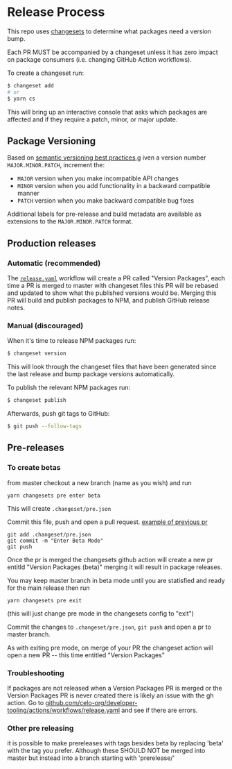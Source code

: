 # Release Process

This repo uses [changesets](https://github.com/changesets/changesets) to determine what
packages need a version bump.

Each PR MUST be accompanied by a changeset unless it has zero impact on package consumers (i.e.
changing GitHub Action workflows).

To create a changeset run:

```sh
$ changeset add
# or
$ yarn cs
```

This will bring up an interactive console that asks which packages are affected and if they
require a patch, minor, or major update.

## Package Versioning

Based on [semantic versioning best practices](semver.org),g iven a version number
`MAJOR.MINOR.PATCH`, increment the:

- `MAJOR` version when you make incompatible API changes
- `MINOR` version when you add functionality in a backward compatible manner
- `PATCH` version when you make backward compatible bug fixes

Additional labels for pre-release and build metadata are available as extensions to the
`MAJOR.MINOR.PATCH` format.

## Production releases

### Automatic (recommended)

The [`release.yaml`](./.github/workflows/release.yaml) workflow will create a PR called
"Version Packages", each time a PR is merged to master with changeset files this PR will be rebased and updated to show what the published versions would be. Merging this PR will build and publish packages to NPM,
and publish GitHub release notes.

### Manual (discouraged)

When it's time to release NPM packages run:

```sh
$ changeset version
```

This will look through the changeset files that have been generated since the last release and
bump package versions automatically.

To publish the relevant NPM packages run:

```sh
$ changeset publish
```

Afterwards, push git tags to GitHub:

```sh
$ git push --follow-tags
```

## Pre-releases

### To create betas 

from master checkout a new branch (name as you wish) and run 

`yarn changesets pre enter beta`

This will create `.changeset/pre.json` 

Commit this file, push and open a pull request. [example of previous pr](https://github.com/celo-org/developer-tooling/commit/4baf0a79e01cafb78f19221ed5a56963410bdf5d)

```
git add .changeset/pre.json
git commit -m "Enter Beta Mode"
git push 
```

Once the pr is merged the changesets github action will create a new pr entitld "Version Packages (beta)" merging it will result in package releases. 

You may keep master branch in beta mode until you are statisfied and ready for the main release then run 

`yarn changesets pre exit`  

(this will just change pre mode in the changesets config to "exit") 


Commit the changes to `.changeset/pre.json`, `git push` and open a pr to master branch.

As with exiting pre mode, on merge of your PR the changeset action will open a new PR -- this time entitled "Version Packages" 

### Troubleshooting

If packages are not released when a Version Packages PR is merged or the Version Packages PR is never created there is likely an issue with the gh action. Go to [github.com/celo-org/developer-tooling/actions/workflows/release.yaml](https://github.com/celo-org/developer-tooling/actions/workflows/release.yaml) and see if there are errors. 


### Other pre releasing

it is possible to make prereleases with tags besides beta by replacing 'beta' with the tag you prefer. Although these SHOULD NOT be merged into master but instead into a branch starting with 'prerelease/'
